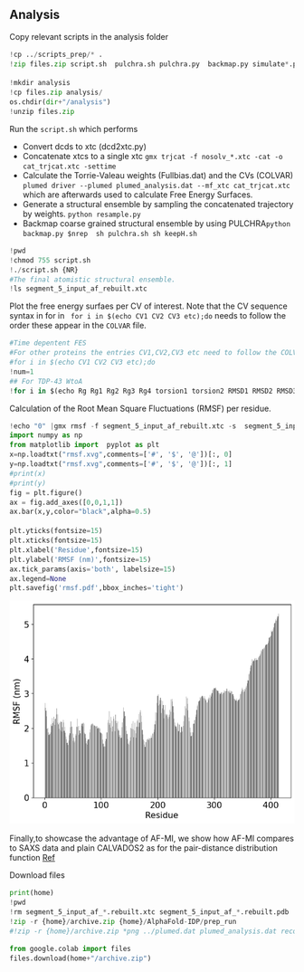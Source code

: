 
## Analysis

Copy relevant scripts in the analysis folder
```python
!cp ../scripts_prep/* .
!zip files.zip script.sh  pulchra.sh pulchra.py  backmap.py simulate*.py  dcd2xtc.py plumed_analysis.dat reconstruct.dat  resample.py  fes2.py  sequence.dat plumed.dat struct*pdb input_af.pdb r1_excl.pkl forcefield.xml residues.csv *npy *mean*csv pdb_af.pdb  keepH.sh

!mkdir analysis
!cp files.zip analysis/
os.chdir(dir+"/analysis")
!unzip files.zip
```

Run the ```script.sh``` which performs
- Convert dcds to xtc (dcd2xtc.py)
- Concatenate xtcs to a single xtc ```gmx trjcat -f nosolv_*.xtc -cat -o cat_trjcat.xtc -settime```
- Calculate the Torrie-Valeau weights (Fullbias.dat) and the CVs (COLVAR) ```plumed driver --plumed plumed_analysis.dat --mf_xtc cat_trjcat.xtc``` which are afterwards used to calculate Free Energy Surfaces.
- Generate a structural ensemble by sampling the concatenated trajectory by weights. ```python resample.py```
- Backmap coarse grained structural ensemble by using PULCHRA```python backmap.py $nrep 
sh pulchra.sh
sh keepH.sh```

```python
!pwd
!chmod 755 script.sh
!./script.sh {NR}
#The final atomistic structural ensemble.
!ls segment_5_input_af_rebuilt.xtc
```

Plot the free energy surfaes per CV of interest. Note that the CV sequence syntax in for in ``` for i in $(echo CV1 CV2 CV3 etc);do``` needs to follow the order these appear in the ```COLVAR``` file.

```python
#Time depentent FES
#For other proteins the entries CV1,CV2,CV3 etc need to follow the COLVAR columns like:
#for i in $(echo CV1 CV2 CV3 etc);do
!num=1
## For TDP-43 WtoA
!for i in $(echo Rg Rg1 Rg2 Rg3 Rg4 torsion1 torsion2 RMSD1 RMSD2 RMSD3);do python fes2.py --CV_col $num --CV_name $i ; num=$((num+1)) ; echo $num; done
```

Calculation of the Root Mean Square Fluctuations (RMSF) per residue.

```python
!echo "0" |gmx rmsf -f segment_5_input_af_rebuilt.xtc -s  segment_5_input_af_0_sys.pdb -res -o rmsf.xvg
import numpy as np
from matplotlib import  pyplot as plt
x=np.loadtxt("rmsf.xvg",comments=['#', '$', '@'])[:, 0]
y=np.loadtxt("rmsf.xvg",comments=['#', '$', '@'])[:, 1]
#print(x)
#print(y)
fig = plt.figure()
ax = fig.add_axes([0,0,1,1])
ax.bar(x,y,color="black",alpha=0.5)

plt.yticks(fontsize=15)
plt.xticks(fontsize=15)
plt.xlabel('Residue',fontsize=15)
plt.ylabel('RMSF (nm)',fontsize=15)
ax.tick_params(axis='both', labelsize=15)
ax.legend=None
plt.savefig('rmsf.pdf',bbox_inches='tight')
```
    
![png](images/AF-IDP_colab_29_1.png)
    
Finally,to showcase the advantage of AF-MI, we show how AF-MI compares to SAXS data and plain CALVADOS2 as for the pair-distance distribution function [Ref](https://www.biorxiv.org/content/10.1101/2023.01.19.524720v1.full)


Download files

```python
print(home)
!pwd
!rm segment_5_input_af_*.rebuilt.xtc segment_5_input_af_*.rebuilt.pdb
!zip -r {home}/archive.zip {home}/AlphaFold-IDP/prep_run
#!zip -r {home}/archive.zip *png ../plumed.dat plumed_analysis.dat reconstruct.dat segment_5_input_af_rebuilt.xtc segment_5_input_af_0_sys.pdb rmsf.pdf ../pae_m.png FES*png FULLBIAS COLVAR ../HILLS* ../COLVAR*
```

```python
from google.colab import files
files.download(home+"/archive.zip")

```

